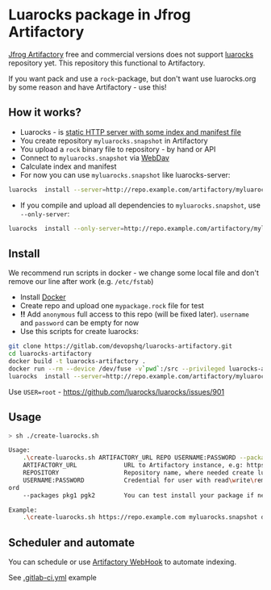 # Luarocks package in Jfrog Artifactory
[Jfrog Artifactory](https://jfrog.com/artifactory/) free and commercial versions does not support [luarocks](http://luarocks.org/) repository yet. This repository this functional to Artifactory.

If you want pack and use a `rock`-package, but don't want use luarocks.org by some reason and have Artifactory - use this!

## How it works?
- Luarocks - is [static HTTP server with some index and manifest file](https://github.com/luarocks/luarocks/wiki/Hosting-binary-rocks)
- You create repository `myluarocks.snapshot` in Artifactory
- You upload a `rock` binary file to repository - by hand or API
- Connect to `myluarocks.snapshot` via [WebDav](https://www.jfrog.com/confluence/display/RTF/Using+WebDAV)
- Calculate index and manifest
- For now you can use `myluarocks.snapshot` like luarocks-server: 
```bash
luarocks  install --server=http://repo.example.com/artifactory/myluarocks.snapshot mypackage
```
- If you compile and upload all dependencies to `myluarocks.snapshot`, use `--only-server`:
```bash
luarocks  install --only-server=http://repo.example.com/artifactory/myluarocks.snapshot mypackage
```

## Install
We recommend run scripts in docker - we change some local file and don't remove our line after work (e.g. `/etc/fstab`)
- Install [Docker](https://docs.docker.com/install/)
- Create repo and upload one `mypackage.rock` file for test
- **!!** Add `anonymous` full access to this repo (will be fixed later). `username` and `password` can be empty for now
- Use this scripts for create luarocks:
```bash
git clone https://gitlab.com/devopshq/luarocks-artifactory.git
cd luarocks-artifactory
docker build -t luarocks-artifactory .
docker run --rm --device /dev/fuse -v`pwd`:/src --privileged luarocks-artifactory sh /src/create-luarocks.sh http://repo.example.com/artifactory myluarocks.snapshot username_with_delete_permisstion:password
luarocks  install --server=http://repo.example.com/artifactory/myluarocks.snapshot mypackage
```

Use `USER=root` - https://github.com/luarocks/luarocks/issues/901

## Usage
```bash
> sh ./create-luarocks.sh

Usage:
    .\create-luarocks.sh ARTIFACTORY_URL REPO USERNAME:PASSWORD --packages PACKAGE1 PACKAGE2
    ARTIFACTORY_URL             URL to Artifactory instance, e.g: https://repo.example.com
    REPOSITORY                  Repository name, where needed create luarocks index and manifest
    USERNAME:PASSWORD           Credential for user with read\write\remove permission, splitted by colon: username:passw
ord
    --packages pkg1 pgk2        You can test install your package if needed.

Example:
    .\create-luarocks.sh https://repo.example.com myluarocks.snapshot deploy_user:password
```

## Scheduler and automate
You can schedule or use [Artifactory WebHook](https://jfrog.com/blog/automation-using-webhooks-in-jfrog-artifactory/) to automate indexing.

See [.gitlab-ci.yml](./.gitlab-ci.yml) example
